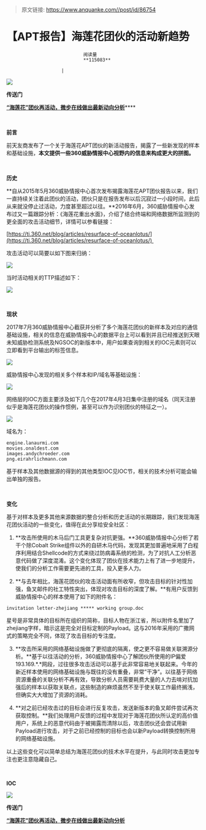 > 原文链接: https://www.anquanke.com//post/id/86754 


# 【APT报告】海莲花团伙的活动新趋势


                                阅读量   
                                **115083**
                            
                        |
                        
                                                                                    



**[![](https://p4.ssl.qhimg.com/t019dd354125721c027.jpg)](https://p4.ssl.qhimg.com/t019dd354125721c027.jpg)**

**传送门**

[**“海莲花”团伙再活动，微步在线做出最新动向分析**](http://mp.weixin.qq.com/s/bEQQDFATtv-CdPZF0HkSiw)****

**<br>**

**前言**

前天友商发布了一个关于海莲花APT团伙的新活动报告，揭露了一些新发现的样本和基础设施，**本文提供一些360威胁情报中心视野内的信息来构成更大的拼图。**

<br>

**历史**

**自从2015年5月360威胁情报中心首次发布揭露海莲花APT团伙报告以来，我们一直持续关注着此团伙的活动，团伙只是在报告发布以后沉寂过一小段时间，此后从来就没停止过活动，力度甚至超过以往。**2016年6月，360威胁情报中心发布过又一篇跟踪分析：《海莲花重出水面》，介绍了结合终端和网络数据所监测到的更全面的攻击活动细节，详情可以参看链接：

[https://ti.360.net/blog/articles/resurface-of-oceanlotus/](https://ti.360.net/blog/articles/resurface-of-oceanlotus/) 

攻击活动可以简要以如下图来归纳：

[![](https://p0.ssl.qhimg.com/t0189b1591e82cce62c.jpg)](https://p0.ssl.qhimg.com/t0189b1591e82cce62c.jpg)

当时活动相关的TTP描述如下：

[![](https://p4.ssl.qhimg.com/t010db011202b158187.png)](https://p4.ssl.qhimg.com/t010db011202b158187.png)

<br>

**现状**

2017年7月360威胁情报中心截获并分析了多个海莲花团伙的新样本及对应的通信基础设施，相关的信息在威胁情报中心的数据平台上可以看到并且已经推送到天眼未知威胁检测系统及NGSOC的新版本中，用户如果查询到相关的IOC元素则可以立即看到平台输出的标签信息。

[![](https://p3.ssl.qhimg.com/t01bb3f43b793fc1bce.png)](https://p3.ssl.qhimg.com/t01bb3f43b793fc1bce.png)

威胁情报中心发现的相关多个样本和IP/域名等基础设施：

[![](https://p1.ssl.qhimg.com/t014f063d2794571d49.png)](https://p1.ssl.qhimg.com/t014f063d2794571d49.png)

网络层的IOC方面主要涉及如下几个在2017年4月3日集中注册的域名（同天注册似乎是海莲花团伙的操作惯例，甚至可以作为识别团伙的特征之一）。

[![](https://p1.ssl.qhimg.com/t01089a9331b64db338.png)](https://p1.ssl.qhimg.com/t01089a9331b64db338.png)

域名为：



```
engine.lanaurmi.com 
movies.onaldest.com 
images.andychroeder.com 
png.eirahrlichmann.com
```

基于样本及其他数据源的得到的其他类型IOC见IOC节，相关的技术分析可能会输出单独的报告。

<br>

**变化**

基于对样本及更多其他来源数据的整合分析和历史活动的长期跟踪，我们发现海莲花团伙活动的一些变化，值得在此分享给安全社区：

1.	**攻击所使用的木马后门工具更复杂对抗更强。**360威胁情报中心分析了若干个除Cobalt Strike组件以外的自研木马代码，发现其更加普遍地采用了白程序利用结合Shellcode的方式来绕过防病毒系统的检测，为了对抗人工分析恶意代码做了深度混淆。这个变化体现了团伙在技术能力上有了进一步地提升，使我们的分析工作需要更先进的工具，投入更多人力。

2.	**与去年相比，海莲花团伙的攻击活动面有所收窄，但攻击目标的针对性加强，鱼叉邮件的社工特性突出，体现对攻击目标的深度了解。**有用户反馈到威胁情报中心的样本使用了如下的附件名：

```
invitation letter-zhejiang ***** working group.doc
```

星号是非常具体的目标所在组织的简称，目标人物在浙江省，所以附件名里加了zhejiang字样，暗示这是完全对目标定制的Payload。这与2016年采用的广撒网式的策略完全不同，体现了攻击目标的专注度。

3.	**攻击所采用的网络基础设施做了更彻底的隔离，使之更不容易做关联溯源分析。**基于以往活动的分析，360威胁情报中心了解团伙所使用的IP偏爱193.169.*.*网段，过往很多攻击活动可以基于此非常容易地关联起来。今年的新近样本使用的网络基础设施与既往的没有重叠，非常”干净”。以往基于网络资源重叠的关联分析不再有效，导致分析人员需要耗费大量的人力去啃对抗加强后的样本以获取关联点，这些制造的麻烦虽然不至于使关联工作最终搁浅，但确实大大增加了资源的消耗。

4.	**对之前已经攻击过的目标会进行反复攻击，发送新版本的鱼叉邮件尝试再次获取控制。**我们处理用户反馈的过程中发现对于海莲花团伙所认定的高价值用户，系统上的恶意代码由于被揭露而清除以后，攻击团伙还会尝试用新Payload进行攻击，对于之前已经控制的目标也会以新Payload转换控制所用的网络基础设施。

以上这些变化可以简单总结为海莲花团伙的技术水平在提升，与此同时攻击更加专注也更注意隐藏自己。

<br>

**IOC**

[![](https://p5.ssl.qhimg.com/t013ded3163b3db9f8b.png)](https://p5.ssl.qhimg.com/t013ded3163b3db9f8b.png)

**传送门**

**[“海莲花”团伙再活动，微步在线做出最新动向分析](http://mp.weixin.qq.com/s/bEQQDFATtv-CdPZF0HkSiw)**
